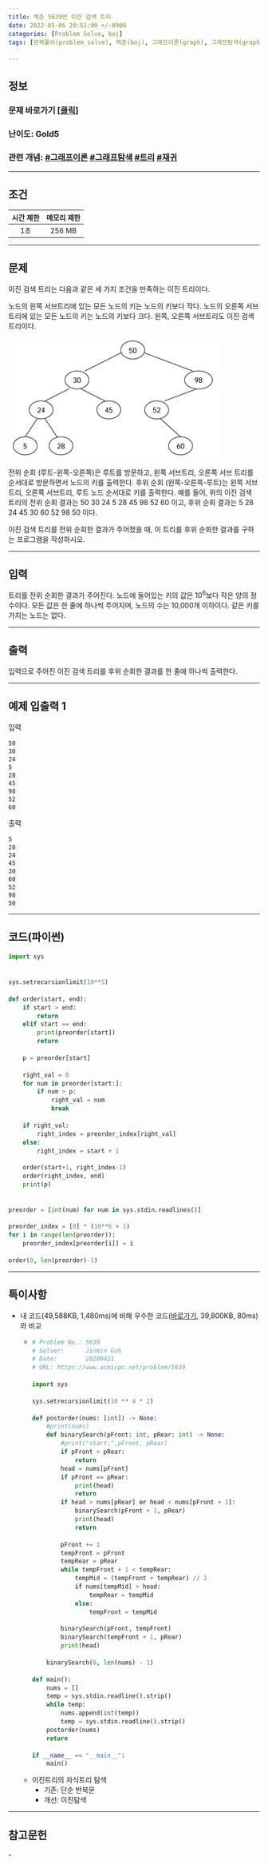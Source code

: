 ```yaml
---
title: 백준 5639번 이진 검색 트리
date: 2022-05-06 20:51:00 +/-0900
categories: [Problem Solve, boj]
tags: [문제풀이(problem_solve), 백준(boj), 그래프이론(graph), 그래프탐색(graph_search), 트리(tree), 재귀(recursion)]

---
```

## 정보
### 문제 바로가기 [[클릭](https://www.acmicpc.net/problem/5639)]
### 난이도: Gold5
### 관련 개념: [#그래프이론](https://www.acmicpc.net/problemset?sort=ac_desc&algo=7) [#그래프탐색](https://www.acmicpc.net/problemset?sort=ac_desc&algo=11) [#트리](https://www.acmicpc.net/problemset?sort=ac_desc&algo=120) [#재귀](https://www.acmicpc.net/problemset?sort=ac_desc&algo=62)

---
## 조건

시간 제한|메모리 제한
:---:|:---:
1초|256 MB

---
## 문제
이진 검색 트리는 다음과 같은 세 가지 조건을 만족하는 이진 트리이다.

노드의 왼쪽 서브트리에 있는 모든 노드의 키는 노드의 키보다 작다.
노드의 오른쪽 서브트리에 있는 모든 노드의 키는 노드의 키보다 크다.
왼쪽, 오른쪽 서브트리도 이진 검색 트리이다.

![트리 그림](/assets/img/problem_solve/0075/0075_problem.png "트리 그림")

전위 순회 (루트-왼쪽-오른쪽)은 루트를 방문하고, 왼쪽 서브트리, 오른쪽 서브 트리를 순서대로 방문하면서 노드의 키를 출력한다. 후위 순회 (왼쪽-오른쪽-루트)는 왼쪽 서브트리, 오른쪽 서브트리, 루트 노드 순서대로 키를 출력한다. 예를 들어, 위의 이진 검색 트리의 전위 순회 결과는 50 30 24 5 28 45 98 52 60 이고, 후위 순회 결과는 5 28 24 45 30 60 52 98 50 이다.

이진 검색 트리를 전위 순회한 결과가 주어졌을 때, 이 트리를 후위 순회한 결과를 구하는 프로그램을 작성하시오.

---
## 입력
트리를 전위 순회한 결과가 주어진다. 노드에 들어있는 키의 값은 10<sup>6</sup>보다 작은 양의 정수이다. 모든 값은 한 줄에 하나씩 주어지며, 노드의 수는 10,000개 이하이다. 같은 키를 가지는 노드는 없다.

---
## 출력
입력으로 주어진 이진 검색 트리를 후위 순회한 결과를 한 줄에 하나씩 출력한다.

---
## 예제 입출력 1
입력
```
50
30
24
5
28
45
98
52
60
```

출력
```
5
28
24
45
30
60
52
98
50
```

---
## 코드(파이썬)
```python
import sys


sys.setrecursionlimit(10**5)

def order(start, end):
    if start > end:
        return
    elif start == end:
        print(preorder[start])
        return
    
    p = preorder[start]
    
    right_val = 0
    for num in preorder[start:]:
        if num > p:
            right_val = num
            break
    
    if right_val:
        right_index = preorder_index[right_val]
    else:
        right_index = start + 1
        
    order(start+1, right_index-1)
    order(right_index, end)
    print(p)
    
    
preorder = [int(num) for num in sys.stdin.readlines()]

preorder_index = [0] * (10**6 + 1)
for i in range(len(preorder)):
    preorder_index[preorder[i]] = i

order(0, len(preorder)-1)

```

---
## 특이사항
- 내 코드(49,588KB, 1,480ms)에 비해 우수한 코드([바로가기](https://www.acmicpc.net/source/19293593), 39,800KB, 80ms)와 비교
  - ```python
    # Problem No.: 5639
    # Solver:      Jinmin Goh
    # Date:        20200421
    # URL: https://www.acmicpc.net/problem/5639

    import sys

    sys.setrecursionlimit(10 ** 4 * 2)

    def postorder(nums: [int]) -> None:
        #print(nums)
        def binarySearch(pFront: int, pRear: int) -> None:
            #print("start:",pFront, pRear)
            if pFront > pRear:
                return
            head = nums[pFront]
            if pFront == pRear:
                print(head)
                return
            if head > nums[pRear] or head < nums[pFront + 1]:
                binarySearch(pFront + 1, pRear)
                print(head)
                return
            
            pFront += 1
            tempFront = pFront
            tempRear = pRear
            while tempFront + 1 < tempRear:
                tempMid = (tempFront + tempRear) // 2
                if nums[tempMid] > head:
                    tempRear = tempMid
                else:
                    tempFront = tempMid

            binarySearch(pFront, tempFront)
            binarySearch(tempFront + 1, pRear)
            print(head)

        binarySearch(0, len(nums) - 1)

    def main():
        nums = []
        temp = sys.stdin.readline().strip()
        while temp:
            nums.append(int(temp))
            temp = sys.stdin.readline().strip()
        postorder(nums)
        return

    if __name__ == "__main__":
        main()
    ```
  - 이진트리의 자식트리 탐색
    - 기존: 단순 반복문
    - 개선: 이진탐색

---
## 참고문헌
\-
 